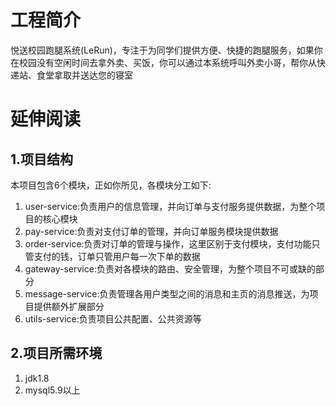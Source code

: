 # 工程简介

悦送校园跑腿系统(LeRun)，专注于为同学们提供方便、快捷的跑腿服务，如果你在校园没有空闲时间去拿外卖、买饭，你可以通过本系统呼叫外卖小哥，帮你从快递站、食堂拿取并送达您的寝室

# 延伸阅读

## 1.项目结构

本项目包含6个模块，正如你所见，各模块分工如下:

1. user-service:负责用户的信息管理，并向订单与支付服务提供数据，为整个项目的核心模块
2. pay-service:负责对支付订单的管理，并向订单服务模块提供数据
3. order-service:负责对订单的管理与操作，这里区别于支付模块，支付功能只管支付的钱，订单只管用户每一次下单的数据
4. gateway-service:负责对各模块的路由、安全管理，为整个项目不可或缺的部分
5. message-service:负责管理各用户类型之间的消息和主页的消息推送，为项目提供额外扩展部分
6. utils-service:负责项目公共配置、公共资源等

## 2.项目所需环境

1. jdk1.8
2. mysql5.9以上